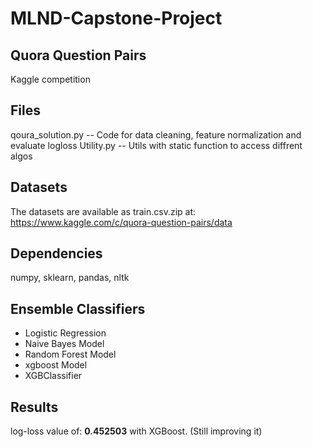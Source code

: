 # MLND-Capstone-Project

## Quora Question Pairs
Kaggle competition

## Files
qoura_solution.py         -- Code for data cleaning, feature normalization and evaluate logloss
Utility.py         -- Utils with static function to access diffrent algos

## Datasets
The datasets are available as train.csv.zip at:
https://www.kaggle.com/c/quora-question-pairs/data

## Dependencies
numpy, sklearn, pandas, nltk

## Ensemble Classifiers
* Logistic Regression
* Naive Bayes Model
* Random Forest Model
* xgboost Model
* XGBClassifier


## Results
log-loss value of: **0.452503** with XGBoost. (Still improving it)
